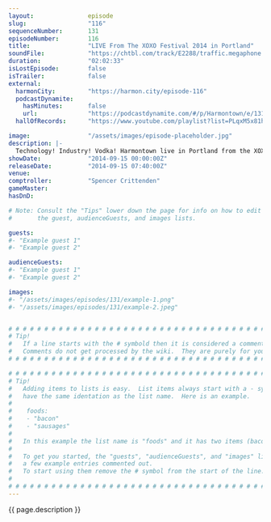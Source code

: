 ```yaml
---
layout:               episode
slug:                 "116"
sequenceNumber:       131
episodeNumber:        116
title:                "LIVE From The XOXO Festival 2014 in Portland"
soundFile:            "https://chtbl.com/track/E2288/traffic.megaphone.fm/STA9718803846.mp3"
duration:             "02:02:33"
isLostEpisode:        false
isTrailer:            false
external:
  harmonCity:         "https://harmon.city/episode-116"
  podcastDynamite:
    hasMinutes:       false
    url:              "https://podcastdynamite.com/#/p/Harmontown/e/131/116"
  hallOfRecords:      "https://www.youtube.com/playlist?list=PLqxM5x81hNObKIHnwxzbmbrvPJmy3DBaX"

image:                "/assets/images/episode-placeholder.jpg"
description: |-
  Technology! Industry! Vodka! Harmontown live in Portland from the XOXO Festival with Spencer as your humble comptroller!
showDate:             "2014-09-15 00:00:00Z"
releaseDate:          "2014-09-15 07:40:00Z"
venue:                
comptroller:          "Spencer Crittenden"
gameMaster:           
hasDnD:               

# Note: Consult the "Tips" lower down the page for info on how to edit
#       the guest, audienceGuests, and images lists.

guests:
#- "Example guest 1"
#- "Example guest 2"

audienceGuests:
#- "Example guest 1"
#- "Example guest 2"

images:
#- "/assets/images/episodes/131/example-1.png"
#- "/assets/images/episodes/131/example-2.jpeg"


# # # # # # # # # # # # # # # # # # # # # # # # # # # # # # # # # # # # # # # # # # # # #
# Tip!
#   If a line starts with the # symbold then it is considered a comment.
#   Comments do not get processed by the wiki.  They are purely for your information.
# # # # # # # # # # # # # # # # # # # # # # # # # # # # # # # # # # # # # # # # # # # # #

# # # # # # # # # # # # # # # # # # # # # # # # # # # # # # # # # # # # # # # # # # # # #
# Tip!
#   Adding items to lists is easy.  List items always start with a - symbol and have
#   have the same identation as the list name.  Here is an example.
#
#    foods:
#    - "bacon"
#    - "sausages"
#
#   In this example the list name is "foods" and it has two items (bacon, and sausages).
#
#   To get you started, the "guests", "audienceGuests", and "images" lists below have
#   a few example entries commented out.
#   To start using them remove the # symbol from the start of the line.
#
# # # # # # # # # # # # # # # # # # # # # # # # # # # # # # # # # # # # # # # # # # # # #
---
```


<!-- The episode description will be rendered here -->
{{ page.description }}

<!-- Add your content BELOW here -->
<!-- vvvvvvvvvvvvvvvvvvvvvvvvvvv -->




<!-- ^^^^^^^^^^^^^^^^^^^^^^^^^^^ -->
<!-- Add your content ABOVE here -->

<!-- The episode gallery will be rendered here -->